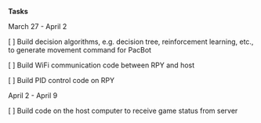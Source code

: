 **Tasks**

March 27 - April 2

[ ] Build decision algorithms, e.g. decision tree, reinforcement learning, etc., to generate movement command for PacBot

[ ] Build WiFi communication code between RPY and host

[ ] Build PID control code on RPY

April 2 - April 9

[ ] Build code on the host computer to receive game status from server